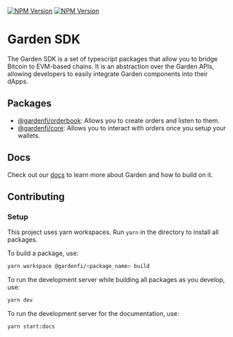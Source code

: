 [![NPM Version](https://img.shields.io/npm/v/%40gardenfi%2Fcore?style=for-the-badge&logo=npm&label=core&color=B1D8B7)](https://www.npmjs.com/package/@gardenfi/core) [![NPM Version](https://img.shields.io/npm/v/%40gardenfi%2Forderbook?style=for-the-badge&logo=npm&label=orderbook&color=B1D8B7)](https://www.npmjs.com/package/@gardenfi/orderbook)

# Garden SDK

The Garden SDK is a set of typescript packages that allow you to bridge Bitcoin to EVM-based chains. It is an abstraction over the Garden APIs, allowing developers to easily integrate Garden components into their dApps.

## Packages

- [@gardenfi/orderbook](./packages/orderbook/README.md): Allows you to create orders and listen to them.
- [@gardenfi/core](./packages/core/README.md): Allows you to interact with orders once you setup your wallets.

## Docs

Check out our [docs](https://docs.garden.finance/developers/sdk/introduction) to learn more about Garden and how to build on it. 

## Contributing

### Setup

This project uses yarn workspaces. Run `yarn` in the directory to install all packages.

To build a package, use:

```bash
yarn workspace @gardenfi/<package_name> build
```

To run the development server while building all packages as you develop, use:

```bash
yarn dev
```

To run the development server for the documentation, use:

```bash
yarn start:docs
```

